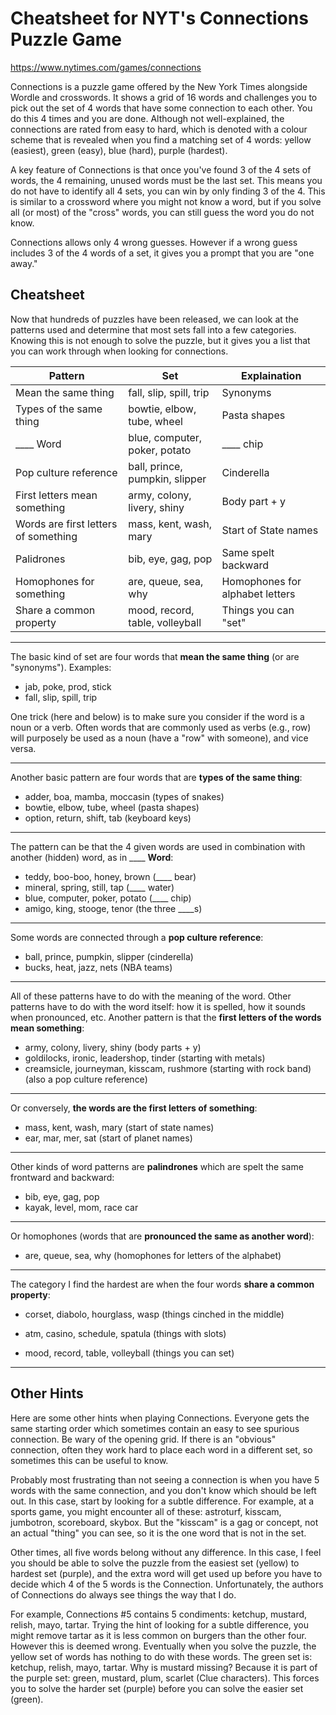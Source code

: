 # Cheatsheet for NYT's Connections Puzzle Game

https://www.nytimes.com/games/connections

Connections is a puzzle game offered by the New York Times alongside Wordle and crosswords. It shows a grid of 16 words and challenges you to pick out the set of 4 words that have some connection to each other. You do this 4 times and you are done. Although not well-explained, the connections are rated from easy to hard, which is denoted with a colour scheme that is revealed when you find a matching set of 4 words: yellow (easiest), green (easy), blue (hard), purple (hardest). 

A key feature of Connections  is that once you've found 3 of the 4 sets of words, the 4 remaining, unused words must be the last set. This means you do not have to identify all 4 sets, you can win by only finding 3 of the 4. This is similar to a crossword where you might not know a word, but if you solve all (or most) of the "cross" words, you can still guess the word you do not know.

Connections allows only 4 wrong guesses. However if a wrong guess includes 3 of the 4 words of a set, it gives you a prompt that you are "one away."

## Cheatsheet

Now that hundreds of puzzles have been released, we can look at the patterns used and determine that most sets fall into a few categories. Knowing this is not enough to solve the puzzle, but it gives you a list that you can work through when looking for connections.

| Pattern                              | Set                             | Explaination                    |
| ------------------------------------ | ------------------------------- | ------------------------------- |
| Mean the same thing                  | fall, slip, spill, trip         | Synonyms                        |
| Types of the same thing              | bowtie, elbow, tube, wheel      | Pasta shapes                    |
| ____ Word                            | blue, computer, poker, potato   | ____ chip                       |
| Pop culture reference                | ball, prince, pumpkin, slipper  | Cinderella                      |
| First letters mean something         | army, colony, livery, shiny     | Body part + y                   |
| Words are first letters of something | mass, kent, wash, mary          | Start of State names            |
| Palidrones                           | bib, eye, gag, pop              | Same spelt backward             |
| Homophones for something             | are, queue, sea, why            | Homophones for alphabet letters |
| Share a common property              | mood, record, table, volleyball | Things you can "set"            |

---

The basic kind of set are four words that **mean the same thing** (or are "synonyms"). Examples:
* jab, poke, prod, stick 
* fall, slip, spill, trip

One trick (here and below) is to make sure you consider if the word is a noun or a verb. Often words that are commonly used as verbs (e.g., row) will purposely be used as a noun (have a "row" with someone), and vice versa. 

---

Another basic pattern are four words that are **types of the same thing**:

* adder, boa, mamba, moccasin (types of snakes)
* bowtie, elbow, tube, wheel (pasta shapes)
* option, return, shift, tab (keyboard keys)

---

The pattern can be that the 4 given words are used in combination with another (hidden) word, as in  ____ **Word**:

* teddy, boo-boo, honey, brown (____ bear)
* mineral, spring, still, tap (____ water)
* blue, computer, poker, potato (____ chip)
* amigo, king, stooge, tenor (the three ____s)

---

Some words are connected through a **pop culture reference**:
* ball, prince, pumpkin, slipper (cinderella)
* bucks, heat, jazz, nets (NBA teams)

---

All of these patterns have to do with the meaning of the word. Other patterns have to do with the word itself: how it is spelled, how it sounds when pronounced, etc. Another pattern is that the **first letters of the words mean something**: 

* army, colony, livery, shiny (body parts + y)
* goldilocks, ironic, leadershop, tinder (starting with metals)
* creamsicle, journeyman, kisscam, rushmore (starting with rock band) (also a pop culture reference)

---

Or conversely, **the words are the first letters of something**: 

* mass, kent, wash, mary (start of state names)
* ear, mar, mer, sat (start of planet names)

---

Other kinds of word patterns are **palindrones** which are spelt the same frontward and backward:

* bib, eye, gag, pop
* kayak, level, mom, race car

---

Or homophones (words that are **pronounced the same as another word**):

* are, queue, sea, why (homophones for letters of the alphabet)

---

The category I find the hardest are when the four words **share a common property**:

* corset, diabolo, hourglass, wasp (things cinched in the middle)

* atm, casino, schedule, spatula (things with slots)

* mood, record, table, volleyball (things you can set)

---

## Other Hints

Here are some other hints when playing Connections. Everyone gets the same starting order which sometimes contain an easy to see spurious connection. Be wary of the opening grid. If there is an "obvious" connection, often they work hard to place each word in a different set, so sometimes this can be useful to know.

Probably most frustrating than not seeing a connection is when you have 5 words with the same connection, and you don't know which should be left out. In this case, start by looking for a subtle difference. For example, at a sports game, you might encounter all of these: astroturf, kisscam, jumbotron, scoreboard, skybox. But the "kisscam" is a gag or concept, not an actual "thing" you can see, so it is the one word that is not in the set.

Other times, all five words belong without any difference. In this case, I feel you should be able to solve the puzzle from the easiest set (yellow) to hardest set (purple), and the extra word will get used up before you have to decide which 4 of the 5 words is the Connection. Unfortunately, the authors of Connections do always see things the way that I do.

For example, Connections #5 contains 5 condiments: ketchup, mustard, relish, mayo, tartar. Trying the hint of looking for a subtle difference, you might remove tartar as it is less common on burgers than the other four. However this is deemed wrong. Eventually when you solve the puzzle, the yellow set of words has nothing to do with these words. The green set is: ketchup, relish, mayo, tartar. Why is mustard missing? Because it is part of the purple set: green, mustard, plum, scarlet (Clue characters). This forces you to solve the harder set (purple) before you can solve the easier set (green).

